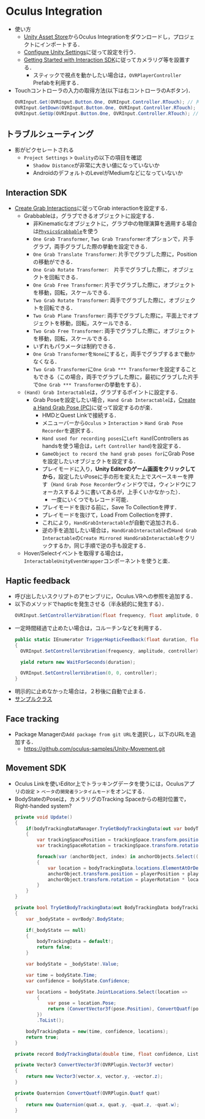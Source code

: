 # Oculus Integration
- 使い方
  - [Unity Asset Store](https://assetstore.unity.com/packages/tools/integration/oculus-integration-82022)からOculus Integrationをダウンロードし，プロジェクトにインポートする．
  - [Configure Unity Settings](https://developer.oculus.com/documentation/unity/unity-conf-settings/)に従って設定を行う．
  - [Getting Started with Interaction SDK](https://developer.oculus.com/documentation/unity/unity-isdk-getting-started/)に従ってカメラリグ等を設置する．
    - スティックで視点を動かしたい場合は，`OVRPlayerController` Prefabを利用する．
- Touchコントローラの入力の取得方法(以下は右コントローラのAボタン)．
  ```c#
  OVRInput.Get(OVRInput.Button.One, OVRInput.Controller.RTouch); // 押されている間はtrue
  OVRInput.GetDown(OVRInput.Button.One, OVRInput.Controller.RTouch); // 押したフレームでtrue
  OVRInput.GetUp(OVRInput.Button.One, OVRInput.Controller.RTouch); // 離したフレームでtrue
  ```

## トラブルシューティング
- 影がピクセレートされる
  - `Project Settings` > `Quality`の以下の項目を確認
    - `Shadow Distance`が非常に大きい値になっていないか
    - AndroidのデフォルトのLevelがMediumなどになっていないか

## Interaction SDK
- [Create Grab Interactions](https://developer.oculus.com/documentation/unity/unity-isdk-create-hand-grab-interactions/)に従ってGrab interactionを設定する．
    - Grabbableは，グラブできるオブジェクトに設定する．
        - 非Kinematicなオブジェクトに，グラブ中の物理演算を適用する場合は[`PhysicsGrabbable`](https://developer.oculus.com/documentation/unity/unity-isdk-using-with-physics/#physicsgrabbable)を使う
        - `One Grab Transformer`, `Two Grab Transformer`オプションで，片手グラブ，両手グラブした際の挙動を設定できる．
        - `One Grab Translate Transformer`: 片手でグラブした際に，Positionの移動ができる．
        - `One Grab Rotate Transformer`:　片手でグラブした際に，オブジェクトを回転できる．
        - `One Grab Free Transformer`: 片手でグラブした際に，オブジェクトを移動，回転，スケールできる．
        - `Two Grab Rotate Transformer`: 両手でグラブした際に，オブジェクトを回転できる．
        - `Two Grab Plane Transformer`: 両手でグラブした際に，平面上でオブジェクトを移動，回転，スケールできる．
        - `Two Grab Free Transformer`: 両手でグラブした際に，オブジェクトを移動，回転，スケールできる．
        - いずれもパラメータは制約できる．
        - `One Grab Transformer`を`None`にすると，両手でグラブするまで動かなくなる．
        - `Two Grab Transformer`に`One Grab *** Transformer`を設定することもできる（この場合，両手でグラブした際に，最初にグラブした片手で`One Grab *** Transformer`の挙動をする）．
    - `(Hand) Grab Interactable`は，グラブするポイントに設定する．
        - Grab Poseを設定したい場合，`Hand Grab Interactable`は，[Create a Hand Grab Pose (PC)](https://developer.oculus.com/documentation/unity/unity-isdk-creating-handgrab-poses/)に従って設定するのが楽．
            - HMDとQuest Linkで接続する． 
            - メニューバーから`Oculus` > `Interaction` > `Hand Grab Pose Recorder`を選択する．
            - `Hand used for recording poses`に`Left Hand`(Controllers as handsを使う場合は，`Left Controller hand`)を設定する．
            - `GameObject to record the hand grab poses for`にGrab Poseを設定したいオブジェクトを設定する．
            - プレイモードに入り，**Unity Editorのゲーム画面をクリックしてから**，設定したいPoseに手の形を変えた上でスペースキーを押す（`Hand Grab Pose Recorder`ウィンドウでは，ウィンドウにフォーカスするように書いてあるが，上手くいかなかった）．
                - 一度にいくつでもレコード可能． 
            - プレイモードを抜ける前に，Save To Collectionを押す．
            - プレイモードを抜けて，Load From Collectionを押す．
            - これにより，`HandGrabInteractable`が自動で追加される．
            - 逆の手を追加したい場合は，`HandGrabInteractable`の`Hand Grab Interactable`の`Create Mirrored HandGrabInteractable`をクリックするか，同じ手順で逆の手も設定する．
    - Hover/Selectイベントを取得する場合は，`InteractableUnityEventWrapper`コンポーネントを使うと楽． 
         
## Haptic feedback
- 呼び出したいスクリプトのアセンブリに，Oculus.VRへの参照を追加する．
- 以下のメソッドでhapticを発生させる（半永続的に発生する）．
  ```c#
  OVRInput.SetControllerVibration(float frequency, float amplitude, OVRInput.Controller controllerMask);
  ```
- 一定時間経過で止めたい場合は，コルーチンなどを利用する．
  ```c#
  public static IEnumerator TriggerHapticFeedback(float duration, float frequency, float amplitude, OVRInput.Controller controller)
  {
    OVRInput.SetControllerVibration(frequency, amplitude, controller);

    yield return new WaitForSeconds(duration);

    OVRInput.SetControllerVibration(0, 0, controller);
  }
  ```
- 明示的に止めなかった場合は，２秒後に自動で止まる．
- [サンプルクラス](../Unity/Oculus/VibrationWrapper.cs)

## Face tracking
- Package Managerの`Add package from git URL`を選択し，以下のURLを追加する．
    - https://github.com/oculus-samples/Unity-Movement.git

## Movement SDK
- Oculus Linkを使いEditor上でトラッキングデータを使うには，Oculusアプリの`設定` > `ベータ`の`開発者ランタイムモード`をオンにする．
- BodyStateのPoseは，カメラリグのTracking Spaceからの相対位置で，Right-handed system?
    ```c#
    private void Update()
    {
        if(bodyTrackingDataManager.TryGetBodyTrackingData(out var bodyTrackingData))
        {
            var trackingSpacePosition = trackingSpace.transform.position;
            var trackingSpaceRotation = trackingSpace.transform.rotation;

            foreach(var (anchorObject, index) in anchorObjects.Select((anchorObject, index) => (anchorObject, index)))
            {
                var location = bodyTrackingData.locations.ElementAtOrDefault(index);
                anchorObject.transform.position = playerPosition + playerRotation * (location.position + location.orientation * cubeOffset);
                anchorObject.transform.rotation = playerRotation * location.orientation;
            }
        }
    }

    private bool TryGetBodyTrackingData(out BodyTrackingData bodyTrackingData)
    {
        var _bodyState = ovrBody?.BodyState;

        if(_bodyState == null)
        {
            bodyTrackingData = default!;
            return false;
        }

        var bodyState = _bodyState!.Value;

        var time = bodyState.Time;
        var confidence = bodyState.Confidence;

        var locations = bodyState.JointLocations.Select(location => 
            {
                var pose = location.Pose;
                return (ConvertVector3f(pose.Position), ConvertQuatf(pose.Orientation));
            })
            .ToList();

        bodyTrackingData = new(time, confidence, locations);
        return true;
    }

    private record BodyTrackingData(double time, float confidence, List<(Vector3 position, Quaternion orientation)> locations);
    
    private Vector3 ConvertVector3f(OVRPlugin.Vector3f vector)
    {
        return new Vector3(vector.x, vector.y, -vector.z);
    }

    private Quaternion ConvertQuatf(OVRPlugin.Quatf quat)
    {
        return new Quaternion(quat.x, quat.y, -quat.z, -quat.w);
    }    
    ```
    
